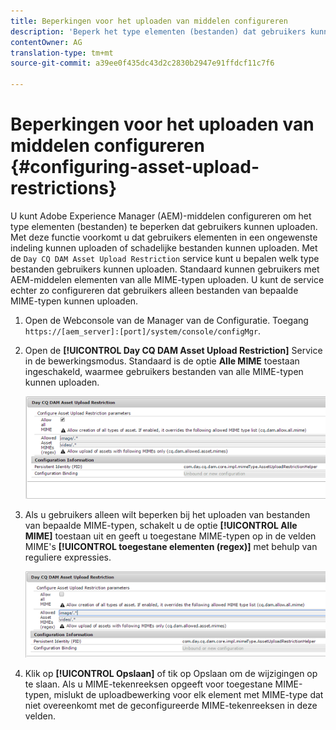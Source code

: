 ```yaml
---
title: Beperkingen voor het uploaden van middelen configureren
description: 'Beperk het type elementen (bestanden) dat gebruikers kunnen uploaden '
contentOwner: AG
translation-type: tm+mt
source-git-commit: a39ee0f435dc43d2c2830b2947e91ffdcf11c7f6

---
```



# Beperkingen voor het uploaden van middelen configureren {#configuring-asset-upload-restrictions}

U kunt Adobe Experience Manager (AEM)-middelen configureren om het type elementen (bestanden) te beperken dat gebruikers kunnen uploaden. Met deze functie voorkomt u dat gebruikers elementen in een ongewenste indeling kunnen uploaden of schadelijke bestanden kunnen uploaden. Met de `Day CQ DAM Asset Upload Restriction` service kunt u bepalen welk type bestanden gebruikers kunnen uploaden. Standaard kunnen gebruikers met AEM-middelen elementen van alle MIME-typen uploaden. U kunt de service echter zo configureren dat gebruikers alleen bestanden van bepaalde MIME-typen kunnen uploaden.

1. Open de Webconsole van de Manager van de Configuratie. Toegang `https://[aem_server]:[port]/system/console/configMgr`.
1. Open de **[!UICONTROL Day CQ DAM Asset Upload Restriction]** Service in de bewerkingsmodus. Standaard is de optie **Alle MIME** toestaan ingeschakeld, waarmee gebruikers bestanden van alle MIME-typen kunnen uploaden.

   ![chlimage_1-378](assets/chlimage_1-378.png)

1. Als u gebruikers alleen wilt beperken bij het uploaden van bestanden van bepaalde MIME-typen, schakelt u de optie **[!UICONTROL Alle MIME]** toestaan uit en geeft u toegestane MIME-typen op in de velden MIME&#39;s **[!UICONTROL toegestane elementen (regex)]** met behulp van reguliere expressies.

   ![chlimage_1-379](assets/chlimage_1-379.png)

1. Klik op **[!UICONTROL Opslaan]** of tik op Opslaan om de wijzigingen op te slaan. Als u MIME-tekenreeksen opgeeft voor toegestane MIME-typen, mislukt de uploadbewerking voor elk element met MIME-type dat niet overeenkomt met de geconfigureerde MIME-tekenreeksen in deze velden.
